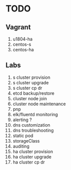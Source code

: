 # TODO

## Vagrant

1. u1804-ha
1. centos-s
1. centos-ha

## Labs

1. s cluster provision
1. s cluster upgrade
1. s cluster cp dr
1. etcd backup/restore
1. cluster node join
1. cluster node maintenance
1. pnp
1. elk/fluentd monitoring
1. alerting ?
1. dns customization
1. dns troubleshooting
1. static pod
1. storageClass
1. auditing
1. ha cluster provision
1. ha cluster upgrade
1. ha cluster cp dr

